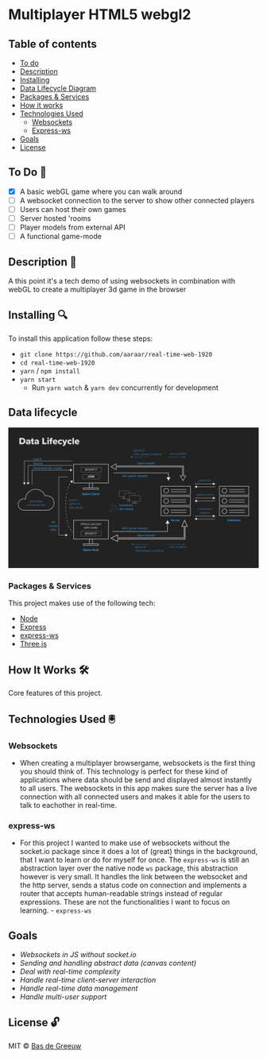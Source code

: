<!-- ### [Live Demo](https://anon-says-herokuapp.com) -->

# Multiplayer HTML5 webgl2

## Table of contents

- [To do](#to-do-)
- [Description](#description-)
- [Installing](#installing-)
- [Data Lifecycle Diagram](#data-lifecycle)
- [Packages & Services](#packages--services)
- [How it works](#how-it-works-)
- [Technologies Used](#technologies-used-)
  - [Websockets](#websockets)
  - [Express-ws](#express-ws)
- [Goals](#goals)
- [License](#license-)

## To Do 📌

- [x] A basic webGL game where you can walk around
- [ ] A websocket connection to the server to show other connected players
- [ ] Users can host their own games
- [ ] Server hosted 'rooms
- [ ] Player models from external API
- [ ] A functional game-mode

## Description 📝

A this point it's a tech demo of using websockets in combination with webGL to create a multiplayer 3d game in the browser

## Installing 🔍

To install this application follow these steps:

- `git clone https://github.com/aaraar/real-time-web-1920`
- `cd real-time-web-1920`
- `yarn` / `npm install`
- `yarn start`
  - Run `yarn watch` & `yarn dev` concurrently for development
  
## Data lifecycle
![Data lifecycle](./docs/dlc.png)


### Packages & Services

This project makes use of the following tech:

- [Node](https://nodejs.org/)
- [Express](https://expressjs.com/)
- [express-ws](https://github.com/HenningM/express-ws)
- [Three.js](https://threejs.org/)

## How It Works 🛠️

Core features of this project.

## Technologies Used 🖲

### Websockets

- When creating a multiplayer browsergame, websockets is the first thing you should think of.
  This technology is perfect for these kind of applications where data should be send and displayed almost instantly to all users.
  The websockets in this app makes sure the server has a live connection with all connected users and makes it able for the users to talk to eachother in real-time.

### express-ws

- For this project I wanted to make use of websockets without the socket.io package since it does a lot of (great) things in the background,
  that I want to learn or do for myself for once. The `express-ws` is still an abstraction layer over the native node `ws` package,
  this abstraction however is very small. It handles the link between the websocket and the http server, sends a status code on connection and
  implements a router that accepts human-readable strings instead of regular expressions. These are not the functionalities I want to focus on
  learning. - `express-ws`

## Goals

- _Websockets in JS without socket.io_
- _Sending and handling abstract data (canvas content)_
- _Deal with real-time complexity_
- _Handle real-time client-server interaction_
- _Handle real-time data management_
- _Handle multi-user support_

## License 🔓

MIT © [Bas de Greeuw](https://github.com/aaraar)


<!-- Add a link to your live demo in Github Pages 🌐-->

<!-- ☝️ replace this description with a description of your own work -->

<!-- replace the code in the /docs folder with your own, so you can showcase your work with GitHub Pages 🌍 -->

<!-- Add a nice image here at the end of the week, showing off your shiny frontend 📸 -->

<!-- Maybe a table of contents here? 📚 -->

<!-- How about a section that describes how to install this project? 🤓 -->

<!-- ...but how does one use this project? What are its features 🤔 -->

<!-- What external data source is featured in your project and what are its properties 🌠 -->

<!-- This would be a good place for your data life cycle ♻️-->

<!-- Maybe a checklist of done stuff and stuff still on your wishlist? ✅ -->

<!-- How about a license here? 📜  -->

[rubric]: https://docs.google.com/spreadsheets/d/e/2PACX-1vSd1I4ma8R5mtVMyrbp6PA2qEInWiOialK9Fr2orD3afUBqOyvTg_JaQZ6-P4YGURI-eA7PoHT8TRge/pubhtml

